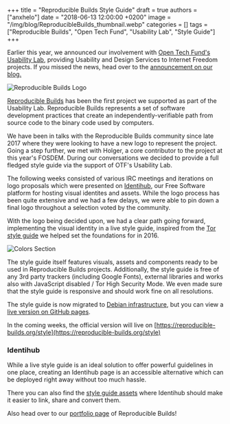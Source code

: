 +++
title = "Reproducible Builds Style Guide"
draft = true
authors = ["anxhelo"]
date = "2018-06-13 12:00:00 +0200"
image = "/img/blog/ReproducibleBuilds_thumbnail.webp"
categories = []
tags = ["Reproducible Builds", "Open Tech Fund", "Usability Lab", "Style Guide"]
+++

Earlier this year, we announced our involvement with [Open Tech Fund's Usability Lab](http://opentech.fund/lab/usability-lab), providing Usability and Design Services to Internet Freedom projects. If you missed the news, head over to the [announcement on our blog.](https://ura.design/2018/03/12/ura-now-part-open-tech-funds-usability-lab)

![Reproducible Builds Logo](/images/blog/rb_header.webp)

[Reproducible Builds](https://reproducible-builds.org) has been the first project we supported as part of the Usability Lab. Reproducible Builds represents a set of software development practices that create an independently-verifiable path from source code to the binary code used by computers.

We have been in talks with the Reproducible Builds community since late 2017 where they were looking to have a new logo to represent the project. Going a step further, we met with Holger, a core contributor to the project at this year's FOSDEM. During our conversations we decided to provide a full fledged style guide via the support of OTF's Usability Lab.

The following weeks consisted of various IRC meetings and iterations on logo proposals which were presented on [Identihub](https://identihub.co), our Free Software platform for hosting visual identites and assets. While the logo process has been quite extensive and we had a few delays, we were able to pin down a final logo throughout a selection voted by the community.

With the logo being decided upon, we had a clear path going forward, implementing the visual identity in a live style guide, inspired from the [Tor style guide](https://styleguide.torproject.org) we helped set the foundations for in 2016.

![Colors Section](/images/blog/RB_image_1.webp)

The style guide itself features visuals, assets and components ready to be used in Reproducible Builds projects. Additionally, the style guide is free of any 3rd party trackers (including Google Fonts), external libraries and works also with JavaScript disabled / Tor High Security Mode. We even made sure that the style guide is responsive and should work fine on all resolutions.

The style guide is now migrated to [Debian infrastructure](https://salsa.debian.org/reproducible-builds/reproducible-styleguide), but you can view a [live version on GitHub pages](https://uradotdesign.github.io/reproducible-builds-styleguide/).

In the coming weeks, the official version will live on [https://reproducible-builds.org/style](https://reproducible-builds.org/style)

### Identihub

While a live style guide is an ideal solution to offer powerful guidelines in one place, creating an Identihub page is an accessible alternative which can be deployed right away without too much hassle.

There you can also find the [style guide assets](https://demo.identihub.co/project/reproducible-builds) where Identihub should make it easier to link, share and convert them.

 Also head over to our [portfolio page](https://ura.design/projects/reproducible-builds) of Reproducible Builds!

